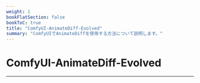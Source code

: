 ```yaml
---
weight: 1
bookFlatSection: false
bookToC: true
title: "ComfyUI-AnimateDiff-Evolved"
summary: "ComfyUIでAnimateDiffを使用する方法について説明します。"
---
```


<!--markdownlint-disable MD025 MD033 MD038 -->

# ComfyUI-AnimateDiff-Evolved

---
